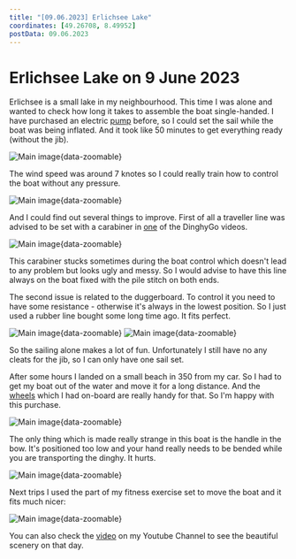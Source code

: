 ```yaml
---
title: "[09.06.2023] Erlichsee Lake"
coordinates: [49.26708, 8.49952]
postData: 09.06.2023
---
```

# Erlichsee Lake on 9 June 2023

Erlichsee is a small lake in my neighbourhood. This time I was alone and wanted to check how long it takes to assemble the boat single-handed. I have purchased an electric [pump](../boat/pump.md) before, so I could set the sail while the boat was being inflated. And it took like 50 minutes to get everything ready (without the jib).

![Main image](../img/trips/2023-06-09-boat.jpg){data-zoomable}

The wind speed was around 7 knotes so I could really train how to control the boat without any pressure.

![Main image](../img/trips/2023-06-09-me.jpg){data-zoomable}

And I could find out several things to improve. First of all a traveller line was advised to be set with a carabiner in [one](https://youtu.be/gg9_5FmfOgU?t=149) of the DinghyGo videos. 

![Main image](../img/trips/2023-06-09-main-traveller-carabiner.jpg){data-zoomable}

This carabiner stucks sometimes during the boat control which doesn't lead to any problem but looks ugly and messy. So I would advise to have this line always on the boat fixed with the pile stitch on both ends.

The second issue is related to the duggerboard. To control it you need to have some resistance - otherwise it's always in the lowest position. So I just used a rubber line bought some long time ago. It fits perfect.

![Main image](../img/trips/2023-06-09-rubber-duggerboard-1.jpg){data-zoomable}
![Main image](../img/trips/2023-06-09-rubber-duggerboard-2.jpg){data-zoomable}

So the sailing alone makes a lot of fun. Unfortunately I still have no any cleats for the jib, so I can only have one sail set.

After some hours I landed on a small beach in 350 from my car. So I had to get my boat out of the water and move it for a long distance. And the [wheels](../boat/wheels.md) which I had on-board are really handy for that. So I'm happy with this purchase.

![Main image](../img/trips/2023-06-09-wheels-on-boat-large.jpg){data-zoomable}

The only thing which is made really strange in this boat is the handle in the bow. It's positioned too low and your hand really needs to be bended while you are transporting the dinghy. It hurts.

![Main image](../img/trips/2023-06-09-handle.jpg){data-zoomable}

Next trips I used the part of my fitness exercise set to move the boat and it fits much nicer:

![Main image](../img/trips/2023-06-09-handle-idea.jpg){data-zoomable}

You can also check the [video](https://www.youtube.com/shorts/6D3QUy0cmJg) on my Youtube Channel to see the beautiful scenery on that day.